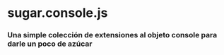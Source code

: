 # sugar.console.js

### Una simple colección de extensiones al objeto console para darle un poco de azúcar
